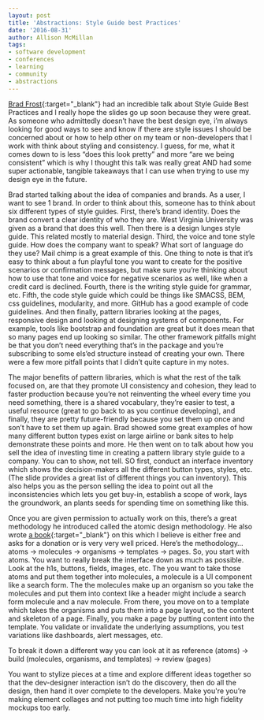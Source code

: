 ```yaml
---
layout: post
title: 'Abstractions: Style Guide best Practices'
date: '2016-08-31'
author: Allison McMillan
tags:
- software development
- conferences
- learning
- community
- abstractions
---
```


[Brad Frost](https://twitter.com/brad_frost){:target="_blank"} had an incredible talk about Style Guide Best Practices and I really hope the slides go up soon because they were great. As someone who admittedly doesn’t have the best design eye, i’m always looking for good ways to see and know if there are style issues I should be concerned about or how to help other on my team or non-developers that I work with think about styling and consistency. I guess, for me, what it comes down to is less “does this look pretty” and more “are we being consistent” which is why I thought this talk was really great AND had some super actionable, tangible takeaways that I can use when trying to use my design eye in the future.

Brad started talking about the idea of companies and brands. As a user, I want to see 1 brand. In order to think about this, someone has to think about six different types of style guides. First, there’s brand identity. Does the brand convert a clear identity of who they are. West Virginia University was given as a brand that does this well. Then there is a design lunges style guide. This related mostly to material design. Third, the voice and tone style guide. How does the company want to speak? What sort of language do they use? Mail chimp is a great example of this. One thing to note is that it’s easy to think about a fun playful tone you want to create for the positive scenarios or confirmation messages, but make sure you’re thinking about how to use that tone and voice for negative scenarios as well, like when a credit card is declined. Fourth, there is the writing style guide for grammar, etc. Fifth, the code style guide which could be things like SMACSS, BEM, css guidelines, modularity, and more. GitHub has a good example of code guidelines. And then finally, pattern libraries looking at the pages, responsive design and looking at designing systems of components. For example, tools like bootstrap and foundation are great but it does mean that so many pages end up looking so similar. The other framework pitfalls might be that you don’t need everything that’s in the package and you’re subscribing to some els’ed structure instead of creating your own. There were a few more pitfall points that I didn’t quite capture in my notes.

The major benefits of pattern libraries, which is what the rest of the talk focused on, are that they promote UI consistency and cohesion, they lead to faster production because you’re not reinventing the wheel every time you need something, there is a shared vocabulary, they’re easier to test, a useful resource (great to go back to as you continue developing), and finally, they are pretty future-friendly because you set them up once and son’t have to set them up again. Brad showed some great examples of how many different button types exist on large airline or bank sites to help demonstrate these points and more. He then went on to talk about how you sell the idea of investing time in creating a pattern library style guide to a company. You can to show, not tell. SO first, conduct an interface inventory which shows the decision-makers all the different button types, styles, etc. (The slide provides a great list of different things you can inventory). This also helps you as the person selling the idea to point out all the inconsistencies which lets you get buy-in, establish a scope of work, lays the groundwork, an plants seeds for spending time on something like this.

Once you are given permission to actually work on this, there’s a great methodology he introduced called the atomic design methodology. He also wrote [a book](http://atomicdesign.bradfrost.com/){:target="_blank"} on this which I believe is either free and asks for a donation or is very very well priced. Here’s the methodology… atoms -> molecules -> organisms -> templates -> pages. So, you start with atoms. You want to really break the interface down as much as possible. Look at the h1s, buttons, fields, images, etc. The you want to take those atoms and put them together into molecules, a molecule is a UI component like a search form. The the molecules make up an organism so you take the molecules and put them into context like a header might include a search form molecule and a nav molecule. From there, you move on to a template which takes the organisms and puts them into a page layout, so the content and skeleton of a page. Finally, you make a page by putting content into the template. You validate or invalidate the underlying assumptions, you test variations like dashboards, alert messages, etc.

To break it down a different way you can look at it as reference (atoms) -> build (molecules, organisms, and templates) -> review (pages)

You want to stylize pieces at a time and explore different ideas together so that the dev-designer interaction isn’t do the discovery, then do all the design, then hand it over complete to the developers. Make you're you’re making element collages and not putting too much time into high fidelity mockups too early.
